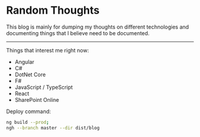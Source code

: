 # Random Thoughts #

This blog is mainly for dumping my thoughts on different technologies and documenting things that I believe need to be documented.

---

Things that interest me right now:

* Angular
* C#
* DotNet Core
* F#
* JavaScript / TypeScript
* React
* SharePoint Online

Deploy command:

```bash
ng build --prod;
ngh --branch master --dir dist/blog
```

